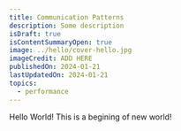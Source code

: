 ```yaml
---
title: Communication Patterns
description: Some description
isDraft: true
isContentSummaryOpen: true
image: ../hello/cover-hello.jpg
imageCredit: ADD HERE
publishedOn: 2024-01-21
lastUpdatedOn: 2024-01-21
topics:
  - performance
---
```


Hello World! This is a begining of new world!
